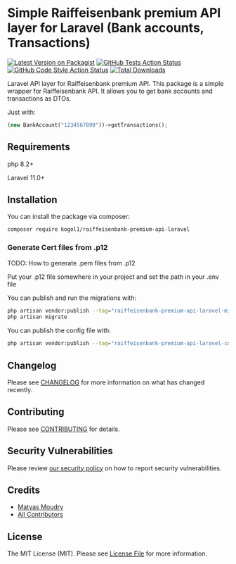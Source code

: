 # Simple Raiffeisenbank premium API layer for Laravel (Bank accounts, Transactions)

[![Latest Version on Packagist](https://img.shields.io/packagist/v/kogol1/raiffeisenbank-premium-api-laravel.svg?style=flat-square)](https://packagist.org/packages/kogol1/raiffeisenbank-premium-api-laravel)
[![GitHub Tests Action Status](https://img.shields.io/github/actions/workflow/status/kogol1/raiffeisenbank-premium-api-laravel/run-tests.yml?branch=main&label=tests&style=flat-square)](https://github.com/kogol1/raiffeisenbank-premium-api-laravel/actions?query=workflow%3Arun-tests+branch%3Amain)
[![GitHub Code Style Action Status](https://img.shields.io/github/actions/workflow/status/kogol1/raiffeisenbank-premium-api-laravel/fix-php-code-style-issues.yml?branch=main&label=code%20style&style=flat-square)](https://github.com/kogol1/raiffeisenbank-premium-api-laravel/actions?query=workflow%3A"Fix+PHP+code+style+issues"+branch%3Amain)
[![Total Downloads](https://img.shields.io/packagist/dt/kogol1/raiffeisenbank-premium-api-laravel.svg?style=flat-square)](https://packagist.org/packages/kogol1/raiffeisenbank-premium-api-laravel)

Laravel API layer for Raiffeisenbank premium API. This package is a simple wrapper for Raiffeisenbank API. It allows you to get bank accounts and transactions as DTOs.

Just with:

```php
(new BankAccount("1234567890"))->getTransactions();
```

## Requirements
php 8.2+

Laravel 11.0+

## Installation

You can install the package via composer:

```bash
composer require kogol1/raiffeisenbank-premium-api-laravel
```

### Generate Cert files from .p12
TODO: How to generate .pem files from .p12

Put your .p12 file somewhere in your project and set the path in your .env file

You can publish and run the migrations with:

```bash
php artisan vendor:publish --tag="raiffeisenbank-premium-api-laravel-migrations"
php artisan migrate
```

You can publish the config file with:

```bash
php artisan vendor:publish --tag="raiffeisenbank-premium-api-laravel-config"
```



## Changelog

Please see [CHANGELOG](CHANGELOG.md) for more information on what has changed recently.

## Contributing

Please see [CONTRIBUTING](CONTRIBUTING.md) for details.

## Security Vulnerabilities

Please review [our security policy](../../security/policy) on how to report security vulnerabilities.

## Credits

- [Matyas Moudry](https://github.com/38778603+Kogol1)
- [All Contributors](../../contributors)

## License

The MIT License (MIT). Please see [License File](LICENSE.md) for more information.
